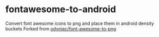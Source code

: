 # fontawesome-to-android
Convert font awesome icons to png and place them in android density buckets
Forked from [odyniec/font-awesome-to-png](https://github.com/odyniec/font-awesome-to-png)
